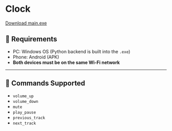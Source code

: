 # Clock

[Download main.exe](https://drive.google.com/file/d/1yzwe-o2N_HOF9HhcDxaBoY4QzYEwekYD/view?usp=sharing)
 
## 📡 Requirements
- PC: Windows OS (Python backend is built into the `.exe`)
- Phone: Android (APK)
- **Both devices must be on the same Wi-Fi network**

---

## 💬 Commands Supported
- `volume_up`
- `volume_down`
- `mute`
- `play_pause`
- `previous_track`
- `next_track`
